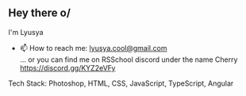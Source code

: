 ## Hey there o/

I'm Lyusya

- 📫 How to reach me: lyusya.cool@gmail.com</br>
... or you can find me on RSSchool discord under the name Cherry https://discord.gg/KYZ2eVFy

Tech Stack: Photoshop, HTML, CSS, JavaScript, TypeScript, Angular

<!--
**lyutails/lyutails** is a ✨ _special_ ✨ repository because its `README.md` (this file) appears on your GitHub profile.

Here are some ideas to get you started:

- 🔭 I’m currently working on ...
- 🌱 I’m currently learning ...
- 👯 I’m looking to collaborate on ...
- 🤔 I’m looking for help with ...
- 💬 Ask me about ...
- 📫 How to reach me: lyusya.cool@gmail.com
- 😄 Pronouns: ...
- ⚡ Fun fact: ...
-->
